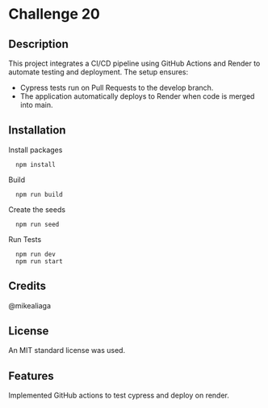 # Challenge 20


## Description
This project integrates a CI/CD pipeline using GitHub Actions and Render to automate testing and deployment. The setup ensures:
- Cypress tests run on Pull Requests to the develop branch.
- The application automatically deploys to Render when code is merged into main.

## Installation
Install packages
```
  npm install
```
Build
```
  npm run build
```
Create the seeds
```
  npm run seed
```
Run Tests
```
  npm run dev
  npm run start
```

## Credits
@mikealiaga

## License
An MIT standard license was used.

## Features
Implemented GitHub actions to test cypress and deploy on render.